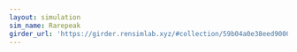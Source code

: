 ```yaml
---
layout: simulation
sim_name: Rarepeak
girder_url: 'https://girder.rensimlab.xyz/#collection/59b04a0e38eed90001dcc45b/folder/5a83277b9f31db0001781773'
---
```

